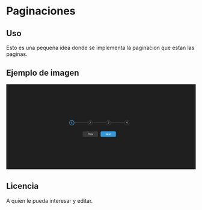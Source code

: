 # Paginaciones

## Uso
Esto es una pequeña idea donde se implementa la paginacion que estan las paginas.

## Ejemplo de imagen
![alt text](image.png)

## Licencia
A quien le pueda interesar y editar.